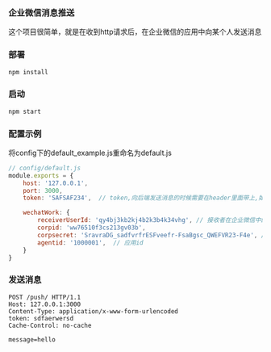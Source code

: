 ### 企业微信消息推送

这个项目很简单，就是在收到http请求后，在企业微信的应用中向某个人发送消息

### 部署
```bash
npm install
```

### 启动
```bash
npm start
```

### 配置示例
将config下的default_example.js重命名为default.js
```javascript
// config/default.js
module.exports = {
    host: '127.0.0.1',
    port: 3000,
    token: 'SAFSAF234',  // token,向后端发送消息的时候需要在header里面带上,如 header['token'] = 'SAFSAF234'

    wechatWork: {
        receiverUserId: 'qy4bj3kb2kj4b2k3b4k34vhg', // 接收者在企业微信中的userid
        corpid: 'ww76510f3cs213gv03b',
        corpsecret: 'SravraDG_sadfvrfrESFveefr-FsaBgsc_QWEFVR23-F4e', // 应用secret
        agentid: '1000001',  // 应用id
    }
}
```

### 发送消息
```http
POST /push/ HTTP/1.1
Host: 127.0.0.1:3000
Content-Type: application/x-www-form-urlencoded
token: sdfaerwersd
Cache-Control: no-cache

message=hello
```